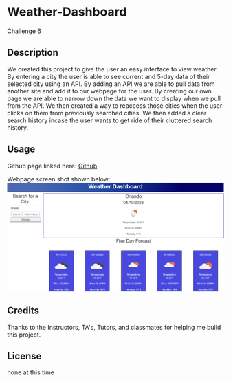 # Weather-Dashboard
Challenge 6

## Description
We created this project to give the user an easy interface to view weather. By entering a city the user is able to see current and 5-day data of their selected city using an API. By adding an API we are able to pull data from another site and add it to our webpage for the user. By creating our own page we are able to narrow down the data we want to display when we pull from the API. We then created a way to reaccess those cities when the user clicks on them from previously searched cities. We then added a clear search history incase the user wants to get ride of their cluttered search history.

## Usage
Github page linked here: [Github](https://github.com/sweetkloid/Weather-Dashboard)

Webpage screen shot shown below:
![Image](assets/images/Screenshot%202023-04-10%20215446.png)

## Credits
Thanks to the Instructors, TA's, Tutors, and classmates for helping me build this project.

## License
none at this time
